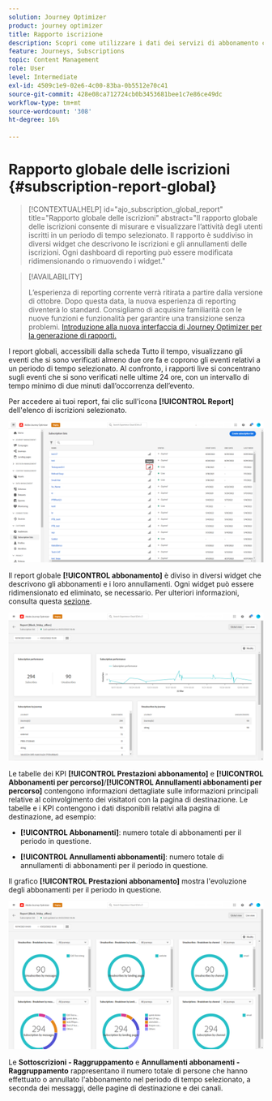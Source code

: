 ```yaml
---
solution: Journey Optimizer
product: journey optimizer
title: Rapporto iscrizione
description: Scopri come utilizzare i dati dei servizi di abbonamento con il rapporto globale sugli abbonamenti
feature: Journeys, Subscriptions
topic: Content Management
role: User
level: Intermediate
exl-id: 4509c1e9-02e6-4c00-83ba-0b5512e70c41
source-git-commit: 428e08ca712724cb0b3453681bee1c7e86ce49dc
workflow-type: tm+mt
source-wordcount: '308'
ht-degree: 16%

---
```


# Rapporto globale delle iscrizioni {#subscription-report-global}

>[!CONTEXTUALHELP]
>id="ajo_subscription_global_report"
>title="Rapporto globale delle iscrizioni"
>abstract="Il rapporto globale delle iscrizioni consente di misurare e visualizzare l’attività degli utenti iscritti in un periodo di tempo selezionato. Il rapporto è suddiviso in diversi widget che descrivono le iscrizioni e gli annullamenti delle iscrizioni. Ogni dashboard di reporting può essere modificata ridimensionando o rimuovendo i widget."

>[!AVAILABILITY]
>
>L’esperienza di reporting corrente verrà ritirata a partire dalla versione di ottobre. Dopo questa data, la nuova esperienza di reporting diventerà lo standard. Consigliamo di acquisire familiarità con le nuove funzioni e funzionalità per garantire una transizione senza problemi. [Introduzione alla nuova interfaccia di Journey Optimizer per la generazione di rapporti.](report-gs-cja.md)

I report globali, accessibili dalla scheda Tutto il tempo, visualizzano gli eventi che si sono verificati almeno due ore fa e coprono gli eventi relativi a un periodo di tempo selezionato. Al confronto, i rapporti live si concentrano sugli eventi che si sono verificati nelle ultime 24 ore, con un intervallo di tempo minimo di due minuti dall’occorrenza dell’evento.

Per accedere ai tuoi report, fai clic sull&#39;icona **[!UICONTROL Report]** dell&#39;elenco di iscrizioni selezionato.

![](assets/subscription_report_7.png)

Il report globale **[!UICONTROL abbonamento]** è diviso in diversi widget che descrivono gli abbonamenti e i loro annullamenti. Ogni widget può essere ridimensionato ed eliminato, se necessario. Per ulteriori informazioni, consulta questa [sezione](global-report.md).

![](assets/subscription_report_1.png)

Le tabelle dei KPI **[!UICONTROL Prestazioni abbonamento]** e **[!UICONTROL Abbonamenti per percorso]**/**[!UICONTROL Annullamenti abbonamenti per percorso]** contengono informazioni dettagliate sulle informazioni principali relative al coinvolgimento dei visitatori con la pagina di destinazione. Le tabelle e i KPI contengono i dati disponibili relativi alla pagina di destinazione, ad esempio:

* **[!UICONTROL Abbonamenti]**: numero totale di abbonamenti per il periodo in questione.

* **[!UICONTROL Annullamenti abbonamenti]**: numero totale di annullamenti di abbonamenti per il periodo in questione.

Il grafico **[!UICONTROL Prestazioni abbonamento]** mostra l&#39;evoluzione degli abbonamenti per il periodo in questione.

![](assets/subscription_report_2.png)

Le **Sottoscrizioni - Raggruppamento** e **Annullamenti abbonamenti - Raggruppamento** rappresentano il numero totale di persone che hanno effettuato o annullato l&#39;abbonamento nel periodo di tempo selezionato, a seconda dei messaggi, delle pagine di destinazione e dei canali.
